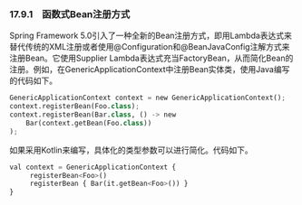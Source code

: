 ### 17.9.1　函数式Bean注册方式

Spring Framework 5.0引入了一种全新的Bean注册方式，即用Lambda表达式来替代传统的XML注册或者使用@Configuration和@BeanJavaConfig注解方式来注册Bean。它使用Supplier Lambda表达式充当FactoryBean，从而简化Bean的注册。例如，在GenericApplicationContext中注册Bean实体类，使用Java编写的代码如下。

```python
GenericApplicationContext context = new GenericApplicationContext();
context.registerBean(Foo.class);
context.registerBean(Bar.class, () -> new 
    Bar(context.getBean(Foo.class))
);
```

如果采用Kotlin来编写，具体化的类型参数可以进行简化。代码如下。

```python
val context = GenericApplicationContext {
     registerBean<Foo>()
     registerBean { Bar(it.getBean<Foo>()) }
}
```


